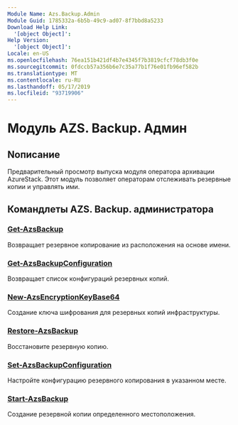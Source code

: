 ```yaml
---
Module Name: Azs.Backup.Admin
Module Guid: 1785332a-6b5b-49c9-ad07-8f7bbd8a5233
Download Help Link:
  '[object Object]': 
Help Version:
  '[object Object]': 
Locale: en-US
ms.openlocfilehash: 76ea151b421df4b7e4345f7b3819cfcf78db3f0e
ms.sourcegitcommit: 0fdccb57a356b6e7c35a77b1f76e01fb96ef582b
ms.translationtype: MT
ms.contentlocale: ru-RU
ms.lasthandoff: 05/17/2019
ms.locfileid: "93719906"
---
```

# Модуль AZS. Backup. Админ
## Nописание
Предварительный просмотр выпуска модуля оператора архивации AzureStack.  Этот модуль позволяет операторам отслеживать резервные копии и управлять ими.

## Командлеты AZS. Backup. администратора
### [Get-AzsBackup](Get-AzsBackup.md)
Возвращает резервное копирование из расположения на основе имени.

### [Get-AzsBackupConfiguration](Get-AzsBackupConfiguration.md)
Возвращает список конфигураций резервных копий.

### [New-AzsEncryptionKeyBase64](New-AzsEncryptionKeyBase64.md)
Создание ключа шифрования для резервных копий инфраструктуры.

### [Restore-AzsBackup](Restore-AzsBackup.md)
Восстановите резервную копию.

### [Set-AzsBackupConfiguration](Set-AzsBackupConfiguration.md)
Настройте конфигурацию резервного копирования в указанном месте.

### [Start-AzsBackup](Start-AzsBackup.md)
Создание резервной копии определенного местоположения.

